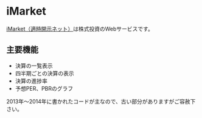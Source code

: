 # iMarket

[iMarket（適時開示ネット）](https://tyn-imarket.com/)は株式投資のWebサービスです。

## 主要機能

* 決算の一覧表示
* 四半期ごとの決算の表示
* 決算の進捗率
* 予想PER、PBRのグラフ

2013年〜2014年に書かれたコードが主なので、古い部分がありますがご容赦下さい。
